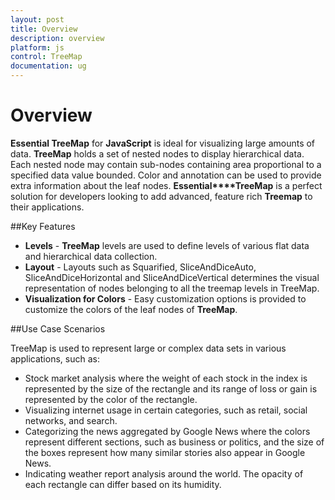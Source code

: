 ```yaml
---
layout: post
title: Overview
description: overview
platform: js
control: TreeMap
documentation: ug
---
```


# Overview

**Essential TreeMap** for **JavaScript** is ideal for visualizing large amounts of data. **TreeMap** holds a set of nested nodes to display hierarchical data. Each nested node may contain sub-nodes containing area proportional to a specified data value bounded. Color and annotation can be used to provide extra information about the leaf nodes. **Essential****TreeMap** is a perfect solution for developers looking to add advanced, feature rich **Treemap** to their applications.

##Key Features

* **Levels**  - **TreeMap** levels are used to define levels of various flat data and hierarchical data collection.
* **Layout** - Layouts such as Squarified, SliceAndDiceAuto, SliceAndDiceHorizontal and SliceAndDiceVertical determines the visual representation of nodes belonging to all the treemap levels in TreeMap.
* **Visualization for Colors** - Easy customization options is provided to customize the colors of the leaf nodes of **TreeMap**.

##Use Case Scenarios

TreeMap is used to represent large or complex data sets in various applications, such as:

* Stock market analysis where the weight of each stock in the index is represented by the size of the rectangle and its range of loss or gain is represented by the color of the rectangle.
* Visualizing internet usage in certain categories, such as retail, social networks, and search.
* Categorizing the news aggregated by Google News where the colors represent different sections, such as business or politics, and the size of the boxes represent how many similar stories also appear in Google News.
* Indicating weather report analysis around the world. The opacity of each rectangle can differ based on its humidity.



